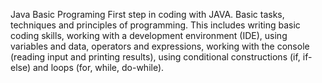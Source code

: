 Java Basic Programing
First step in coding with JAVA. Basic tasks, techniques and principles of programming.
This includes writing basic coding skills, working with a development environment (IDE), using variables and data, 
operators and expressions, working with the console (reading input and printing results), 
using conditional constructions (if, if-else) and loops (for, while, do-while).
